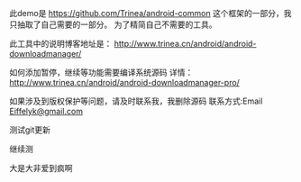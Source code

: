 此demo是 https://github.com/Trinea/android-common 这个框架的一部分，我只抽取了自己需要的一部分。 为了精简自己不需要的工具。

此工具中的说明博客地址是： http://www.trinea.cn/android/android-downloadmanager/

如何添加暂停，继续等功能需要编译系统源码 详情：http://www.trinea.cn/android/android-downloadmanager-pro/


如果涉及到版权保护等问题，请及时联系我，我删除源码  联系方式:Email Eiffelyk@gmail.com

测试git更新

继续测

大是大非爱到疯啊

